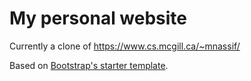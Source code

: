 # My personal website

Currently a clone of https://www.cs.mcgill.ca/~mnassif/

Based on [Bootstrap's starter template](https://getbootstrap.com/docs/4.3/examples/starter-template/).
